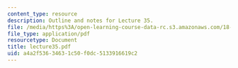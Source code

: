 ```yaml
---
content_type: resource
description: Outline and notes for Lecture 35.
file: /media/https%3A/open-learning-course-data-rc.s3.amazonaws.com/18-965-geometry-of-manifolds-fall-2004/a4a2f53634631c50f0dc5133916619c2_lecture35.pdf
file_type: application/pdf
resourcetype: Document
title: lecture35.pdf
uid: a4a2f536-3463-1c50-f0dc-5133916619c2
---
```

